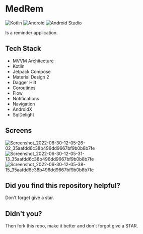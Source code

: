 # MedRem

![Kotlin](https://img.shields.io/badge/kotlin-%230095D5.svg?style=for-the-badge&logo=kotlin&logoColor=white)
![Android](https://img.shields.io/badge/Android-3DDC84?style=for-the-badge&logo=android&logoColor=white)
![Android Studio](https://img.shields.io/badge/Android%20Studio-3DDC84.svg?style=for-the-badge&logo=android-studio&logoColor=white)

Is a reminder application.

## Tech Stack

* MVVM Architecture
* Kotlin
* Jetpack Compose
* Material Design 2
* Dagger Hilt 
* Coroutines
* Flow
* Notifications
* Navigation
* AndroidX
* SqlDelight

## Screens
![Screenshot_2022-06-30-12-05-26-02_35aafdd6c38b496dd9667bf9b0b8b7fe](https://user-images.githubusercontent.com/62098466/176639267-70fd2610-cd24-40c4-adb8-f5f84753a170.jpg)
![Screenshot_2022-06-30-12-05-31-13_35aafdd6c38b496dd9667bf9b0b8b7fe](https://user-images.githubusercontent.com/62098466/176639269-91440470-6e47-48de-b7f5-9dd0f4098e25.jpg)
![Screenshot_2022-06-30-12-05-38-15_35aafdd6c38b496dd9667bf9b0b8b7fe](https://user-images.githubusercontent.com/62098466/176639271-c12d5999-0120-44fb-abae-e250e0ab5685.jpg)

## Did you find this repository helpful?
Don't forget give a star.

## Didn't you?
Then fork this repo, make it better and don't forgot give a STAR.

